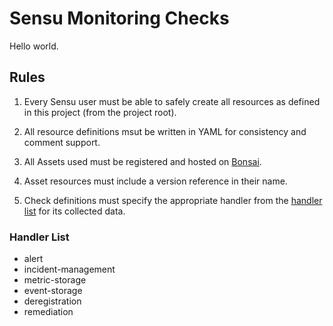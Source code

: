 # Sensu Monitoring Checks

Hello world.

## Rules

1. Every Sensu user must be able to safely create all resources as
defined in this project (from the project root). 

2. All resource definitions msut be written in YAML for consistency
and comment support.

3. All Assets used must be registered and hosted on
[Bonsai](https://bonsai.sensu.io).

4. Asset resources must include a version reference in their name.

5. Check definitions must specify the appropriate handler from the
[handler list](#handler-list) for its collected data.

### Handler List

- alert
- incident-management
- metric-storage
- event-storage
- deregistration
- remediation
